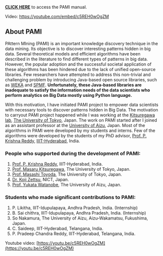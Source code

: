 **[CLICK HERE](manual.html)** to access the PAMI manual.

Video: https://youtube.com/embed/c5REH0wOgZM

## About PAMI
PAttern MIning (PAMI) is an important knowledge discovery technique in the data mining. Its objective is to discover 
interesting patterns hidden in big data. Several theoretical models and efficient algorithms have been described in the
literature to find different types of patterns in big data.  However, the popular adoption and the successful societal 
application of these algorithms has been hindered due to the lack of unified open-source libraries. Few researchers have 
attempted to address this non-trivial and challenging problem by introducing Java-based open source libraries, such as [WEKA](https://www.cs.waikato.ac.nz/ml/weka/)
and [SPMF](https://www.philippe-fournier-viger.com/spmf/).  **Unfortunately, these Java-based libraries are inadequate to satisfy the information needs of the 
data scientists who perform analytics on Big Data mostly using Python language.**

With this motivation, I have initiated PAMI project to empower data scientists with necessary tools to discover patterns hidden in Big Data. 
The motivation to carryout PAMI project happened while I was working at the [Kitsuregawa lab](http://www.tkl.iis.u-tokyo.ac.jp/new/?lang=en),
[The University of Tokyo](https://www.iis.u-tokyo.ac.jp/en/), Japan.  The work on PAMI started after I joined as an assistant professor at the [University of Aizu](https://u-aizu.ac.jp/), Japan. 
Most of the algorithms in PAMI were developed by my students and interns. Few of the algorithms were developed by the 
students of my PhD advisor, [Prof. P. Krishna Reddy](https://faculty.iiit.ac.in/~pkreddy/), [IIIT-Hyderabad](https://www.iiit.ac.in/), India.



### People who supported during the development of PAMI:
1. [Prof. P. Krishna Reddy](https://faculty.iiit.ac.in/~pkreddy/), IIIT-Hyderabad, India.
1. [Prof. Masaru Kitsuregawa](http://www.tkl.iis.u-tokyo.ac.jp/Kilab/Members/memo/kitsure_e.html), The University of Tokyo, Japan.
1. [Prof. Masashi Toyoda](https://www.iis.u-tokyo.ac.jp/en/research/staff/masashi-toyoda/), The University of Tokyo, Japan.
1. [Dr. Koji Zettsu](https://www2.nict.go.jp/bidal/x166/en/members/zettsu/index.html), NICT, Japan.
1. [Prof. Yukata Watanobe](https://www.u-aizu.ac.jp/~yutaka/), The University of Aizu, Japan.


### Students who made significant contributions to PAMI:
1. P. Likitha, IIIT-Idupulapaya, Andhra Pradesh, India. (Internship)
1. B. Sai chithra, IIIT-Idupulapaya, Andhra Pradesh, India. (Internship) 
1. So Nakamura, The University of Aizu, Aizu-Wakamatsu, Fukushima, Japan. 
1. C. Saideep, IIIT-Hyderabad, Telangana, India.
1. P. Pradeep Chandra Reddy, IIIT-Hyderabad, Telangana, India.

Youtube video: [https://youtu.be/c5REH0wOgZM](https://youtu.be/c5REH0wOgZM)